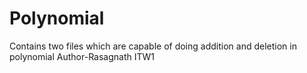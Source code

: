 # Polynomial
Contains two files which are capable of doing addition and deletion in polynomial
Author-Rasagnath
ITW1
